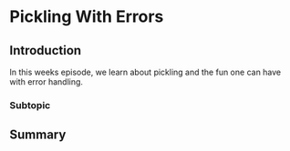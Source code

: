 # Pickling With Errors
## Introduction
In this weeks episode, we learn about pickling and the fun one can have with error handling.
### Subtopic
## Summary
